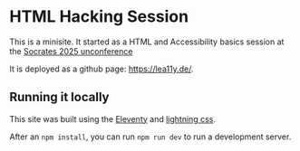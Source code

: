 # HTML Hacking Session

This is a minisite. It started as a HTML and Accessibility basics session at the
[Socrates 2025 unconference](https://socrates-conference.de)

It is deployed as a github page: <https://lea11y.de/>.

## Running it locally

This site was built using the [Eleventy](https://11ty.dev) and [lightning css](https://lightningcss.dev).

After an `npm install`, you can run `npm run dev` to run a development server.
